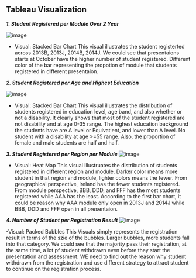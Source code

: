 ## Tableau Visualization

***1. Student Registered per Module Over 2 Year***

![image](https://user-images.githubusercontent.com/83144665/149415003-273c5ce7-6999-47c6-895c-49eb7fa3af5d.png)
- Visual: Stacked Bar Chart
This visual illustrates the student registerted across 2013B, 2013J, 2014B, 2014J. We could see that presentaions starts at October have the higher number of student registered. Different color of the bar representing the propotion of module that students registered in different presentaion.


***2. Student Registered per Age and Highest Education***

![image](https://user-images.githubusercontent.com/83144665/149416613-2788d1fd-77ac-4dd9-bbda-0dba1eeabb1d.png)

- Visual: Stacked Bar Chart
This visual illustrates the distribution of students registered in education level, age band, and also whether or not a disability. It clearly shows that most of the student registered are not disability and at age 0-35 range. The highest education background the students have are A level or Equivatlent, and  lower than A level. No student with a disability at age >=55 range. Also, the proportion of female and male students are half and half.

***3. Student Registered per Region per Module***
![image](https://user-images.githubusercontent.com/83144665/149418224-b6cdfa3c-1efc-44d1-ad9d-a5ac4569c638.png)

- Visual: Heat Map
This visual illustruates the distribution of students registered in different region and module. Darker color means more student in that region and module, lighter colors means the fewer. From geographical perspective, Ireland has the fewer students registered. From module perspective, BBB, DDD, and FFF has the most students registered while AAA has the least. According to the first bar chart, it could be reason why AAA module only open in 2013J and 2014J while BBB, DDD and FFF open in all presentaion. 

***4. Number of Student per Registration Result***
![image](https://user-images.githubusercontent.com/83144665/149419569-9e9a42a7-6c77-4325-b988-26da7060face.png)

-Visual: Packed Bubbles
This Visuals simply represents the registration result in terms of the szie of the bubbles. Larger bubbles, more students fall into that category. We could see that the majority pass their registration, at the same time, a lot pf student withdrawn even before they start the presentation and assessment. WE need to find out the reason why student withdrawn from the registration and use different strategy to attract student to continue on the registration process.
